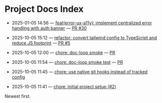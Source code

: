 # Project Docs Index

- 2025-01-05 14:56 — [feat(error-ux-a11y): implement centralized error handling with auth banner](./PR-30-error-ux-a11y.md) — [PR #30](https://github.com/htirawi/foodics-reservations/pull/30)

- 2025-10-05 15:12 — [refactor: convert tailwind config to TypeScript and reduce JS footprint](./PR-5-refactor-typescript-configs.md) — [PR #5](https://github.com/htirawi/foodics-reservations/pull/5)

- 2025-10-05 12:00 — [chore: doc-loop smoke](./PR-3-chore-doc-loop-smoke.md) — [PR](https://github.com/htirawi/foodics-reservations/pull/3)

- 2025-10-05 11:54 — [chore: doc-loop smoke test](./PR-3-chore-doc-loop-smoke-test.md) — [PR](https://github.com/htirawi/foodics-reservations/pull/3)

- 2025-10-05 11:45 — [chore: use native git hooks instead of tracked config](./PUSH-20251005-1445-chore-final-cleanup.md) 

- 2025-10-05 11:41 — [chore: initial project setup (#2)](./PUSH-20251005-1441-main.md) 

Newest first.
